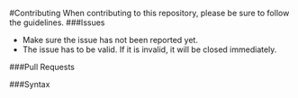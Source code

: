 #Contributing
When contributing to this repository, please be sure to follow the guidelines.
###Issues
- Make sure the issue has not been reported yet.
- The issue has to be valid. If it is invalid, it will be closed immediately.

###Pull Requests

###Syntax
